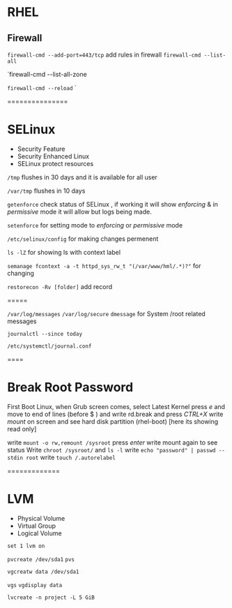 # RHEL 

## Firewall

`firewall-cmd --add-port=443/tcp` add rules in firewall 
`firewall-cmd --list-all` 

`firewall-cmd --list-all-zone

`firewall-cmd --reload` ` 

===============

# SELinux

- Security Feature
- Security Enhanced Linux
- SELinux protect resources 


`/tmp` flushes in 30 days and it is available for all user

`/var/tmp` flushes in 10 days


`getenforce` check status of SELinux , if working it will show *enforcing* & in *permissive* mode it will allow but logs being made.

`setenforce` for setting mode to *enforcing* or *permissive* mode

`/etc/selinux/config`  for making changes permenent

`ls -lZ` for showing ls with context label

`semanage fcontext -a -t httpd_sys_rw_t "(/var/www/hml/.*)?"` for changing

`restorecon -Rv [folder]` add record 

=====


`/var/log/messages`
`/var/log/secure`
`dmessage` for System /root related messages


`journalctl --since today` 

`/etc/systemctl/journal.conf` 

====

# Break Root Password 

First Boot Linux, when Grub screen comes, select Latest Kernel 
press *e* and move to end of lines (before $ ) and write rd.break and press *CTRL+X* 
write *mount* on screen and see hard disk partition (rhel-boot) [here its showing read only]

write `mount -o rw,remount /sysroot` press *enter*
write mount again to see status
Write `chroot /sysroot/` and `ls -l`
write `echo "password" | passwd --stdin root` 
write `touch /.autorelabel` 


=============


# LVM

- Physical Volume 
- Virtual Group
- Logical Volume  
 
`set 1 lvm on `


`pvcreate /dev/sda1`
`pvs`

`vgcreatw data /dev/sda1`

`vgs`
`vgdisplay data`

`lvcreate -n project -L 5 GiB`



